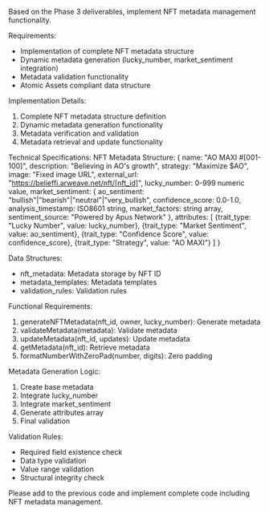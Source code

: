 Based on the Phase 3 deliverables, implement NFT metadata management functionality.

Requirements:

- Implementation of complete NFT metadata structure
- Dynamic metadata generation (lucky_number, market_sentiment integration)
- Metadata validation functionality
- Atomic Assets compliant data structure

Implementation Details:

1. Complete NFT metadata structure definition
2. Dynamic metadata generation functionality
3. Metadata verification and validation
4. Metadata retrieval and update functionality

Technical Specifications:
NFT Metadata Structure:
{
name: "AO MAXI #[001-100]",
description: "Believing in AO's growth",
strategy: "Maximize $AO",
image: "Fixed image URL",
external_url: "https://belieffi.arweave.net/nft/[nft_id]",
lucky_number: 0-999 numeric value,
market_sentiment: {
ao_sentiment: "bullish"|"bearish"|"neutral"|"very_bullish",
confidence_score: 0.0-1.0,
analysis_timestamp: ISO8601 string,
market_factors: string array,
sentiment_source: "Powered by Apus Network"
},
attributes: [
{trait_type: "Lucky Number", value: lucky_number},
{trait_type: "Market Sentiment", value: ao_sentiment},
{trait_type: "Confidence Score", value: confidence_score},
{trait_type: "Strategy", value: "AO MAXI"}
]
}

Data Structures:

- nft_metadata: Metadata storage by NFT ID
- metadata_templates: Metadata templates
- validation_rules: Validation rules

Functional Requirements:

1. generateNFTMetadata(nft_id, owner, lucky_number): Generate metadata
2. validateMetadata(metadata): Validate metadata
3. updateMetadata(nft_id, updates): Update metadata
4. getMetadata(nft_id): Retrieve metadata
5. formatNumberWithZeroPad(number, digits): Zero padding

Metadata Generation Logic:

1. Create base metadata
2. Integrate lucky_number
3. Integrate market_sentiment
4. Generate attributes array
5. Final validation

Validation Rules:

- Required field existence check
- Data type validation
- Value range validation
- Structural integrity check

Please add to the previous code and implement complete code including NFT metadata management.
